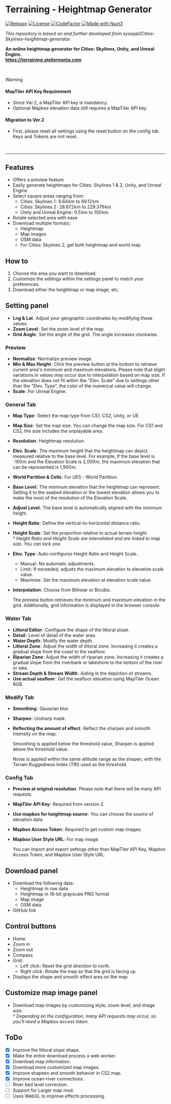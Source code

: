 # Terraining - Heightmap Generator

[![Release](https://img.shields.io/github/v/release/nonta1234/terraining-heightmap-generator)](https://github.com/nonta1234/terraining-heightmap-generator/releases)
[![License](https://img.shields.io/github/license/nonta1234/terraining-heightmap-generator)](./LICENSE)
[![CodeFactor](https://www.codefactor.io/repository/github/nonta1234/terraining-heightmap-generator/badge)](https://www.codefactor.io/repository/github/nonta1234/terraining-heightmap-generator)
[![Made with Nuxt3](https://img.shields.io/badge/Nuxt_3-%2318181B?logo=nuxt.js)](https://nuxt.com)

*This repository is based on and further developed from sysoppl/Cities-Skylines-heightmap-generator.*

**An online heightmap generator for Cities: Skylines, Unity, and Unreal Engine.**  
**https://terraining.ateliernonta.com**

<br>

> [!WARNING]
> #### MapTiler API Key Requirement
> - Since Ver.2, a MapTiler API key is mandatory.
> - Optional Mapbox elevation data still requires a MapTiler API key.
>
> #### Migration to Ver.2
> - First, please reset all settings using the reset button on the config tab. Keys and Tokens are not reset.

<br>

---

## Features

- Offers a preview feature
- Easily generate heightmaps for Cities: Skylines 1 & 2, Unity, and Unreal Engine
- Select square areas ranging from&#8202;:
  * Cities: Skylines 1&#8202;: 8.64&#8202;km to 69.12&#8202;km
  * Cities: Skylines 2&#8202;: 28.672&#8202;km to 229.376&#8202;km
  * Unity and Unreal Engine&#8202;: 0.5&#8202;km to 100&#8202;km
- Rotate selected area with ease
- Download multiple formats&#8202;:
  * Heightmap
  * Map images
  * OSM data
  * For Cities: Skylines 2, get both heightmap and world map

## How to

1. Choose the area you want to download.
1. Customize the settings within the settings panel to match your preferences.
1. Download either the heightmap or map image, etc.

## Setting panel

- **Lng & Lat**&#8202;: Adjust your geographic coordinates by modifying these values.
- **Zoom Level**&#8202;: Set the zoom level of the map.
- **Grid Angle**&#8202;: Set the angle of the grid. The angle increases clockwise.

### Preview

- **Normalize**&#8202;: Normalize preview image.
- **Min & Max Height**&#8202;: Click the preview button at the bottom to retrieve current area's minimum and maximum elevations. Please note that slight variations in values may occur due to interpolation based on map size. If the elevation does not fit within the "Elev. Scale" due to settings other than the "Elev. Type", the color of the numerical value will change.
- **Scale**&#8202;: For Unreal Engine.

### General Tab

- **Map Type**&#8202;: Select the map type from CS1, CS2, Unity, or UE.
- **Map Size**&#8202;: Set the map size. You can change the map size. For CS1 and CS2, the size includes the unplayable area.
- **Resolution**&#8202;: Heightmap resolution.
- **Elev. Scale**&#8202;: The maximum height that the heightmap can depict, measured relative to the base level. For example, if the base level is -100&#8202;m and the Elevation Scale is 2,000&#8202;m, the maximum elevation that can be represented is 1,900&#8202;m.
- **World Partition & Cells**&#8202;: For UE5 - World Partition.
- **Base Level**&#8202;: The minimum elevation that the heightmap can represent. Setting it to the seabed elevation or the lowest elevation allows you to make the most of the resolution of the Elevation Scale.
- **Adjust Level**&#8202;: The base level is automatically aligned with the minimum height.
- **Height Ratio**&#8202;: Define the vertical-to-horizontal distance ratio.
- **Height Scale**&#8202;: Set the proportion relative to actual terrain height.  
*† Height Ratio and Height Scale are interrelated and are linked to map size. You can lock one.*
- **Elev. Type**&#8202;: Auto-configures Height Ratio and Height Scale.
  * Manual&#8202;: No automatic adjustments.
  * Limit&#8202;: If exceeded, adjusts the maximum elevation to elevation scale value. 
  * Maximise&#8202;: Set the maximum elevation at elevation scale value.
- **Interpolation**&#8202;: Choose from Bilinear or Bicubic.

    The preview button retrieves the minimum and maximum elevation in the grid. Additionally, grid information is displayed in the browser console.

### Water Tab

- **Littoral Editor**&#8202;: Configure the shape of the littoral slope.
- **Detail**&#8202;: Level of detail of the water area.
- **Water Depth**&#8202;: Modify the water depth.
- **Littoral Zone**&#8202;: Adjust the width of littoral zone. Increasing it creates a gradual slope from the coast to the seafloor.
- **Riparian Zone**&#8202;: Adjust the width of riparian zone. Increasing it creates a gradual slope from the riverbank or lakeshore to the bottom of the river or lake.
- **Stream Depth & Stream Width**&#8202;: Aiding in the depiction of streams.
- **Use actual seafloor**&#8202;: Get the seafloor elevation using MapTiler Ocean RGB.

### Modify Tab

- **Smoothing**&#8202;: Gaussian blur.
- **Sharpen**&#8202;: Unsharp mask.
- **Reflecting the amount of effect**&#8202;: Reflect the sharpen and smooth intensity on the map.

    Smoothing is applied below the threshold value, Sharpen is applied above the threshold value.

    Noise is applied within the same altitude range as the shapen, with the Terrain Ruggedness Index (TRI) used as the threshold.

### Config Tab

- **Preview at original resolution**&#8202;: Please note that there will be many API requests.
- **MapTiler API Key**&#8202;: Required from version 2.
- **Use mapbox for heightmap source**&#8202;: You can choose the source of elevation data.
- **Mapbox Access Token**&#8202;: Required to get custom map images.
- **Mapbox User Style URL**&#8202;: For map image.

    You can import and export settings other than MapTiler API Key, Mapbox Access Token, and Mapbox User Style URL.

## Download panel

- Download the following data&#8202;:
  * Heightmap in raw data
  * Heightmap in 16-bit grayscale PNG format
  * Map image
  * OSM data
- GitHub link

## Control buttons

- Home
- Zoom in
- Zoom out
- Compass
- Grid&#8202;:
  * Left click&#8202;: Reset the grid direction to north.
  * Right click&#8202;: Rotate the map so that the grid is facing up.
- Displays the shape and smooth effect area on the map.

## Customize map image panel

- Download map images by customizing style, zoom level, and image size.  
*† Depending on the configuration, many API requests may occur, so you'll need a Mapbox access token.*

## ToDo

- [x] Improve the littoral slope shape.
- [x] Make the entire download process a web worker.
- [x] Download map information.
- [x] Download more customized map images.
- [x] Improve shapeen and smooth behavior in CS2 map.
- [x] Improve ocean-river connections.
- [ ] River bed level correction.
- [ ] Support for Larger map mod.
- [ ] Uses WebGL to improve effects processing.
